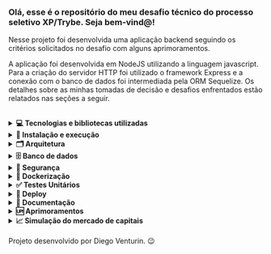 ### Olá, esse é o repositório do meu desafio técnico do processo seletivo XP/Trybe. Seja bem-vind@!

Nesse projeto foi desenvolvida uma aplicação backend seguindo os critérios solicitados no desafio com alguns aprimoramentos. 

A aplicação foi desenvolvida em NodeJS utilizando a linguagem javascript. Para a criação do servidor HTTP foi utilizado o framework Express e a conexão com o banco de dados foi intermediada pela ORM Sequelize. Os detalhes sobre as minhas tomadas de decisão e desafios enfrentados estão relatados nas seções a seguir. 

<br />
<details>
  <summary><strong>💻 Tecnologias e bibliotecas utilizadas</strong></summary>
  
  > Segue abaixo a relação de todas as tecnologias e bibliotecas utilizadas. Detalhes sobre as funções e motivações de escolha serão explicadas ao longo das próximas seções.  

  - NodeJs
  - Express
  - Sequelize
  - Http-status-code
  - Node MySQL2
  - Node-postgres
  - ExpressJS Async Errors
  - JSON Web Token Authentication
  - Shelljs
  - Bcrypt-nodejs
  - Dotenv
  - Joi
  - Swagger
  - Docker
  - ESLint
  - Nodemon
  - Mocha
  - Chai
  - Sinon
  - Nyc

  <br/>
</details>

<details>
  <summary><strong>🔧 Instalação e execução</strong></summary>
  
> A execução do projeto pode ser realizada de duas formas:

  #### 👉 Sem Docker
>1. Clone o repositório: `git clone git@github.com:venturinn/desafio-tecnico-xp-inc.git`.

>2. Instale as dependências: `npm install`.

>3. Disponibilize um servidor MySQL ou outro compatível com o ORM Sequelize.
>4. Crie um arquivo .env na raiz do repositório e configure as variáveis de ambiente com as credenciais do seu banco de dados, a porta do servidor e o segredo do JWT. _As variáveis de ambiente necessárias podem ser consultadas no arquivo .env.example._
>5. Crie as tabelas e as popule executando os seguintes comandos: `npm run db-create`, `npm run db-migrate` e `npm run db-seed`.

>6. Inicie a aplicação com o comando: `npm start`.

:warning: Essa opção possui como pré-requisito a instalação do NodeJS e um servidor MySQL rodando na máquina.

#### 👉 Com Docker

>1. Clone o repositório: `git clone git@github.com:venturinn/desafio-tecnico-xp-inc.git`.

>2. Rode o container que possui o servidor MySQL com seguinte comando: `docker-compose -f docker-compose-db.yml up`.

>3. Rode o container que possui a aplicação Node com seguinte comando: `docker-compose -f docker-compose-node.yml up`.

:warning: Para essa opção não é necessário configurar as variáveis de ambiente, criar as tabelas e executar a aplicação, tudo ocorrerá de forma automática, porém é importante se certificar que o serviço MySQL já esteja up antes de executar o container da aplicação.

  <br/>
</details>

<details>
  <summary><strong>🗂️ Arquitetura</strong></summary>
  
> O projeto foi estruturado seguindo a arquitetura MSC, com a separação do código principal entre as camadas de controladores, serviços e modelos.

> O projeto ficou organizado da seguinte forma:
  
  ```tree
src
|
|
├─ controllers
|      ├─ accountsController.js
|      ├─ assetsController.js
|      ├─ investmentsController.js
|      └─ loginController.js
|
├─ db
|     ├─ config 
│          └─ config.js
|     ├─ migrations
│          ├─ 20220716162258-create-clientes.js
│          ├─ 20220716183058-create-ativos.js
│          ├─ 20220716211530-create-carteiras.js 
│          └─ 20220718133637-create-extratos.js
|     ├─ models
│          ├─ index.js
│          ├─ ativos.js
│          ├─ carteiras.js 
│          ├─ clientes.js 
│          └─ extratos.js
|     ├─ seeders
│          ├─ 20220716164741-clientes.js
│          ├─ 20220716185624-ativos.js
│          ├─ 20220716224953-carteiras.js
│          └─ 20220718134755-extratos.js
|  
├─ docs
|     └─ swaggerConfig.json
|  
├─ middlewares
│     ├─ accountTransactionValidate.js
│     ├─ assetTransactionValidate.js
│     ├─ authenticationValidate.js   
│     ├─ authorizationValidate.js
│     ├─ error.js
│     ├─ index.js
|     └─ loginValidate.js
| 
├─ routers
│     ├─ accounts.js
│     ├─ assets.js
│     ├─ index.js   
│     ├─ investiments.js
|     └─ login.js  
| 
├─ services
│     ├─ accountsService.js
│     ├─ assetsService.js
│     ├─ investmentsService.js  
|     └─ loginService.js
|    
├─ tests
|     ├─ controllers
│          ├─ accountsController.test.js
│          ├─ assetsController.test.js
│          ├─ investmentsController.test.js 
│          └─ loginController.test.js
|     ├─ services
│          ├─ accountsService.test.js
│          ├─ assetsService.test.js
│          ├─ investmentsService.test.js 
│          └─ loginService.test.js
|     └─ helpers
│          └─ sequelizeCli.js
│ 
├─ utils
|     ├─ errors.js
│     └─ jwt.js
│  
├─ app.js
│
├─ index.js
│  
└─ routes.js   
```
  <br/>
</details>

<details>
  <summary><strong>🗄️ Banco de dados</strong></summary>
  
> Por uma questão de familiaridade, optei pela utilização do ORM `Sequelize`. Esse ORM oferece muitas facilidades no desenvolvimento, entre as principais se destaca a possibilidade de realizar a migração do banco de dados sem profundas alterações no código. Esse recurso permitiu que eu usasse um servidor `MySQL` durante o desenvolvimento e migrasse para o banco `Postgres` no deploy da aplicação. Outro recurso importante foi a criação de transações atômicas quando uma solicitação depende da gravação de dados em mais de uma tabela, garantindo assim a consistência do banco. 

> O normalização do banco foi realizada com 04 tabelas: `Clientes`, `Ativos`, `Carteira` e `Extrato`.

> Diagrama de Entidade-Relacionamento:
  
  ![Diagrama](./public/diagramaEr.png)

> Destaco a criação de uma tabela de ligação para armazenar os dados da carteira de ativos dos clientes, garantindo assim um relacionamento N:N entre a tabela `Ativos` e a tabela `Clientes`. Para essa tabela denominada `Carteira`, utilizei duas chaves estrangeiras compondo uma chave primária composta, bloqueando assim a possibilidade de duplicidades.

> O desafio não previa o armazenamento do histórico das transações, no entanto, por serem informações sensíveis, a tabela `Extrato` foi criada para armazenar o histórico de compra e venda de ativos e depósitos e saques de recursos.

  <br/>
</details>

<details>
  <summary><strong>🚨 Segurança</strong></summary>
  
*Autenticação:*
  
> A aplicação possui autenticação `JWT`, portanto, antes de acessar as rotas é necessária a solicitação de um JSON web token na rota `/login` e para o acesso à todas as outras rotas um token válido deve ser enviado no campo Authorization do header.

*Autorização:*
  
> Com exceção da rota /login, em todas as outras rotas um middleware de autorização foi aplicado. Esse middleware verifica se o código do cliente enviado nos parâmetros e body das requisições corresponde com o código do cliente que está armazenado no payload do JSON web token enviado junto com as requisições. Em caso de não correspondência, uma mensagem de erro de autorização é retornada.

*Armazenamentos de senhas:*
  
> A senha dos clientes é armazenada no banco de dados com criptografia hash, para isso foi utilizada a biblioteca `bcrypt-nodejs`.

  <br/>
</details>

<details>
  <summary><strong>🐋 Dockerização</strong></summary>
  
  > O projeto pode ser implementado facilmente utilizando container Docker. Para isso, criei um arquivo Dockerfile para a criação da imagem da aplicação, dois arquivos docker-compose e um arquivo .sh para armazenar os comandos de criação do banco e inicialização do servidor Node.

  > O arquivo `docker-compose-db.yml` possui as instruções para criação do container do banco de dados MySQL e o arquivo `docker-compose-node.yml` possui   as instruções para o build da aplicação, as variáveis de ambiente e o comando para a criação das tabelas e inicialização do servidor. 

  > E por que não utilizar um único arquivo docker-compose para orquestrar os dois containers ⁉️

  > Aqui cabe o relato de uma dificuldade importante que tive durante o processo de dockerização da aplicação. Mesmo utilizando a configuração de `Depends_on`, o container da aplicação "sobe" antes do banco de dados expor a porta de comunicação (3306) no seu respectivo container. Esse atraso do  servidor MySQL compromete a criação das tabelas, pois os comandos acabam sendo executados quando o banco ainda está down. Para contornar esse problema, optei pela criação de dois docker-compose separados, com isso, são necessários dois comandos, um para subir o container do MySQL e outro para subir o container da aplicação Node.
  
  <br/>
</details>

<details>
  <summary><strong>✅ Testes Unitários</strong></summary>
  
 > A aplicação possui a seguinte cobertura de testes unitários:
  
 ![Cobertura](./public/coberturaTestes.png)
  
 > Para completar 100% de cobertura estão pendentes de testes as funções de reverter (undo) as migrations e as seeds do ORM Sequelize e o teste da função rollback das transações do banco. A função rollbak apenas é executada caso o banco apresente falha que impeça a conclusão da operação em alguma das tabelas.
 
 > Os testes podem ser rodados por meio do comando `npm test`. Para a implementação foram utilizadas as bibliotecas: `Mocha`, `Chai` e `Sinon` e por meio da biblioteca `Nyc` é possível averiguar a cobertura utilizando o comando `npm run test:coverage`.
 
 > O Sequelize disponibiliza a possibilidade de utilização em 3 diferentes ambientes: `development`, `test` e `production`. Com esse recurso, optei por não mochar o banco de dados e utilizar um banco próprio para testes. Para isso, configurei no package.json o comando npm test para alterar a variável de ambiente `NODE_ENV` para test antes de iniciar os testes. Para que não ocorra interferência entre os testes, a utilização de um banco real no ambiente de testes exige que o banco seja reiniciado entre os testes, para isso utilizei a biblioteca  `Shelljs`, que fornece recursos para execução de comandos do Shell em JavaScript.
  
  <br/>
</details>
  
<details>
  <summary><strong>🚀 Deploy</strong></summary>
  
 > O deploy da aplicação foi realizado na plataforma [Heroku](https://dashboard.heroku.com/) por meio de um container Docker utilizando a imagem Alpine, que é considerada uma distribuição leve do Linux e atendeu perfeitamente a minha aplicação. Para o deploy utilizei um banco de dados Postgree fornecido pela plataforma [Supabase](https://supabase.com/).

 > Para facilitar o deploy de novas features, habilitei a implantação contínua da minha aplicação (CD) com a branch main desse repositório. 
  
 > Os endpoints em deploy pode ser consultados no seguinte endereço: https://venturin-xp.herokuapp.com/docs/
  
  <br/>
</details>

<details>
  <summary><strong>📃 Documentação</strong></summary>
  
 > A API e todos os seus endpoints foram documentados com o `Swagger` e podem ser acessados no seguinte endereço:

 >  https://venturin-xp.herokuapp.com/docs/

 > Para todas as rotas foram descritos o formato do body e parâmetros que devem ser utilizados nas requisições e o formato das respostas esperadas. Outro recurso interessante do `Swagger` é a possibilidade de realizar requisições reais para testar a API. Para o testes de todas as rotas, primeiramente é necessário acessar a rota `/login` e solicitar o token que deve ser preenchido no campo `Authorize`. 

  Para o login de teste, utilizar as credenciais do usuário id `77777`: 
  
```json
  { 
    "email": "cliente@email.com", 
    "senha": "723456" 
  }
  ```

 > URL: https://venturin-xp.herokuapp.com
  
 > Endpoins:
  
 > /login
  
 > /investimentos/comprar
  
 > /investimentos/vender
  
 > /ativos/{id}
  
 > /conta/ativos/{id}  
  
 > /conta/deposito  
  
 > /conta/saque
  
 > /conta/{id}  
  
  <br/>
</details>


<details>
  <summary><strong>🆙 Aprimoramentos</strong></summary>
  
> Ao longo do desenvolvimento realizei duas alterações no contrato de serviços:

- No contrato de serviço temos dois padrões diferentes de linguagem: PascalCase e camelCase. Para melhorar a padronização do projeto, optei por usar camelCase na requisição e resposta de todos os endpoints.

- O contrato de serviço prevê que o código do ativo seja do tipo inteiro. Para me aproximar mais da realidade do mercado financeiro, alterei o padrão para string, assim foi possível desenvolver o projeto utilizando o ticker de ativos reais.

  
  <br/>
</details>

<details>
  <summary><strong>📈 Simulação do mercado de capitais</strong></summary>
  
> As operações de compra e venda de ativos financeiros do projeto utilizaram simplificações em comparação com o mercado de capitais real:

- No mercado real, as operações de compra e venda podem ser registradas no book de oferta com o preço definido pelo cliente ou podem ser registradas a mercado, sem a definição de preço pelo cliente. O meu projeto contempla apenas a opção de compra/venda a mercado. 

- Quanto à liquidez dos ativos, foi considerado que o mercado possui liquidez garantida para a venda de ativos pelo cliente e para a realização de compras a liquidez dependerá da quantidade de ativos disponíveis na corretora. 

- Não foram contempladas diferenças entre o mercado padrão e o mercado fracionário.

- Foi utilizada a mesma cotação para vendas e compras fornecida pela tabela Ativos. Essa simplificação considerou que o spread entre o preço de compra e o de venda é igual a zero.

  <br/>
</details>


<br/>
Projeto desenvolvido por Diego Venturin. 😉